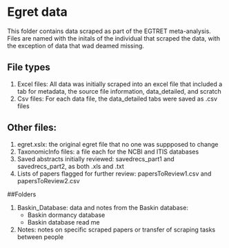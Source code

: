 # Egret data

This folder contains data scraped as part of the EGTRET meta-analysis. Files are named with the initals of the individual that scraped the data, with the exception of data that wad deamed missing.

## File types
1. Excel files: All data was initially scraped into an excel file that included a tab for metadata, the source file information, data_detailed, and scratch
2. Csv files: For each data file, the data_detailed tabs were saved as .csv files

## Other files:
1. egret.xslx: the original egret file that no one was suppposed to change
2. TaxonomicInfo files: a file each for the NCBI and ITIS databases
3. Saved abstracts initially reviewed: savedrecs_part1 and savedrecs_part2, as both .xls and .txt
4. Lists of papers flagged for further review: papersToReview1.csv and papersToReview2.csv

##Folders

1. Baskin_Database: data and notes from the Baskin database:
   - Baskin dormancy database
   - Baskin database read me
2. Notes: notes on specific scraped papers or transfer of scraping tasks between people

